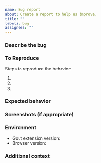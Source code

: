```yaml
---
name: Bug report
about: Create a report to help us improve.
title: ""
labels: bug
assignees: ""
---
```


### Describe the bug

<!-- A clear and concise description of what the bug is. -->

### To Reproduce

Steps to reproduce the behavior:

1. <!-- Use widget `{ "...": "..." }` -->
2. <!-- Open dashboard. -->
3. <!-- ... -->

### Expected behavior

<!-- A clear and concise description of what you expected to happen. -->

### Screenshots (if appropriate)

<!-- If applicable, add screenshots to help explain your problem. -->

### Environment

- Gout extension version<!-- e.g. 0.11.0 -->:
- Browser version<!-- e.g. Chrome 122.0.6261.94, Firefox 123.0 -->:

### Additional context

<!-- Add any other context about the problem here. -->
